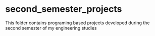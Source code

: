 # second_semester_projects
This folder contains programing based projects developed during the second semester of my engineering studies
